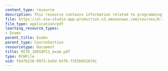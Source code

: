```yaml
---
content_type: resource
description: This resource contains information related to programming problems.
file: https://ol-ocw-studio-app-production.s3.amazonaws.com/courses/6-189-a-gentle-introduction-to-programming-using-python-january-iap-2011/fb47b22609755e5d93f67355b93167dc_MIT6_189IAP11_exam.pdf
file_type: application/pdf
learning_resource_types:
- Exams
parent_title: Exams
parent_type: CourseSection
resourcetype: Document
title: MIT6_189IAP11_exam.pdf
type: OCWFile
uid: fb47b226-0975-5e5d-93f6-7355b93167dc
---
```

